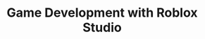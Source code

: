 ---
layout: course_detail
title: "Game Development with Roblox Studio"
topIntroText: "This course is designed to teach you the basics of Game Development using Roblox Studio. Roblox is a popular gaming platform that allows users to create their own games and share them with the world. With Roblox Studio, students can create their own unique games, characters, and environments, all with no prior coding experience necessary."
bgImageUrl: "img/updated/L2/roblox-beg/roblox-beg-bg.png"
aboutLevel: "L2 Introduction to Programming"
aboutCategoryTitle: "Course Category"
aboutCategory: "Game Development"
aboutGradeLevelTitle: "Grade Level"
aboutGradeLevel: "3 - 6"
aboutSkillLevelTitle: "Skill Level"
aboutSkillLevel: "Beginner - Intermediate"
aboutRatioTitle: "Student to Instructor Ratio"
aboutRatio: "4 : 1"
aboutText: "Students will learn how to use Roblox Studio's tools to build and customize game worlds, create and program characters, and implement game mechanics such as scoring and player movement. They will also learn how to publish their game to the Roblox platform and make it available to other players around the world."
priceschedule:
  monthlyPrice: ""
  classPrice: ""
  classPerMonth: ""
  scheduleDescription: "A general schedule description detailing available booking hours for the specific course will be placed here. This is currently filler text, please ignore."
promotion1: 
  enabled: "true"
  title: "From Game Player to Developer"
  text: "Addicted to gaming? No worries. Find motivation to learn how to code and create your own games. Students will be able to turn their ideas into reality with Roblox Studio."
  imageUrl: "img/updated/L2/roblox-beg/roblox-beg-bg.png"
promotion2: 
  enabled: "true"
  title: "Learn About 3D Modeling"
  text: "Students will have the opportunity to delve into the exciting world of 3D modeling and learn the fundamentals of creating 3D objects using Roblox Studio's built-in tools and features. With a focus on practical skills and real-world applications, students will develop the ability to design and animate their own 3D models, allowing them to bring their creative visions to life in the virtual world of Roblox."
  imageUrl: "img/updated/L2/roblox-beg/roblox-beg-1.png"
promotion3: 
  enabled: "true"
  title: "Learn While Creating"
  text: "Roblox uses a programming language known as Lua. As students develop their own games, they also pick up computer science concepts, computational thinking skills, and programming fundamentals."
  imageUrl: "img/updated/L2/roblox-beg/roblox-beg-2.png"
promotion4: 
  enabled: "true"
  title: "Share Your Projects"
  text: "Roblox is a powerful and versatile platform that empowers users to create, share, and play games with others from all over the world. In this course, students will have the chance to tap into this vibrant community by learning how to publish their own creations to the vast network of Roblox users. Whether they are creating a new game, character, or environment, students will be able to share their work with others and receive valuable feedback and support."
  imageUrl: "img/updated/L2/roblox-beg/roblox-beg-3.png"
promotion5: 
  enabled: "true"
  title: "Focus on Imagination and Creativity"
  text: "Learning programming is not the only goal. We focus on pushing the students' imagination and creativity in their works."
  imageUrl: "img/updated/L2/roblox-beg/roblox-beg-4.png"
curriculum: 
  enabled: "false"
goals: 
- text: "Understand the process of developing games." 
- text: "Learn the basics of Lua programming language."
- text: "Understand (3D) game modeling and algorithms."
- text: "Learn to adapt to new environments."
- text: "Preparation for presentations, seminars, and more."
highlights: 
- text: "Making programming fun is our top priority when designing all our course content."
- text: "Gain real experiences relating to the industry and participate in research/development."
- text: "Get your question answered in class and participate in healthy competitions with your classmates."
- text: "Learn by doing is the key for all Computer Science studies. All the assignments and projects are design for the goals of the course."
- text: "We focus on pushing our students' imagination and creativity while they learn how to program."
- text: "Programming is just the first step. Building projects and attending science fairs/seminars will help students get into top unversities and jobs."
---